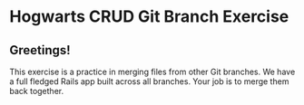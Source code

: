 # Hogwarts CRUD Git Branch Exercise

## Greetings!

This exercise is a practice in merging files from other Git branches. We have a full fledged Rails app built across all branches. Your job is to merge them back together.
